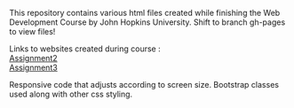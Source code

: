 <html>
    <head>
    </head>
    <body>
    <p>This repository contains various html files created while finishing the Web Development Course by John Hopkins University.
        Shift to branch gh-pages to view files! 
    
  Links to websites created during course : <br>
    <a href = "https://njmit123.github.io/web_dev_test/assignment_week2/"> Assignment2 </a> <br>
    <a href ="https://njmit123.github.io/web_dev_test/assignment_week3/"> Assignment3 </a>

    
 Responsive code that adjusts according to screen size. Bootstrap classes used along with other css styling.  </p>
    </body>
    </html>
